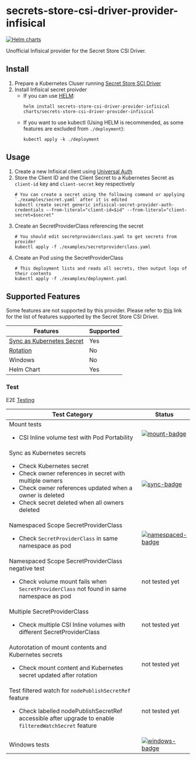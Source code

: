# secrets-store-csi-driver-provider-infisical
[![Helm charts](https://img.shields.io/endpoint?url=https://artifacthub.io/badge/repository/secrets-store-csi-driver-provider-infisical&label=Helm+charts)](https://artifacthub.io/packages/search?repo=secrets-store-csi-driver-provider-infisical)

Unofficial Infisical provider for the Secret Store CSI Driver.

## Install
1. Prepare a Kubernetes Cluser running [Secret Store SCI Driver](https://secrets-store-csi-driver.sigs.k8s.io/getting-started/installation.html)
1. Install Infisical secret proivder
   - If you can use [HELM](https://helm.sh/):
     ```
     helm install secrets-store-csi-driver-provider-infisical charts/secrets-store-csi-driver-provider-infisical
     ```
   - If you want to use kubectl (Using HELM is recommended, as some features are excluded from `./deployment`):
     ```
     kubectl apply -k ./deployment
     ```

## Usage
1. Create a new Infisical client using [Universal Auth](https://infisical.com/docs/documentation/platform/identities/universal-auth)
1. Store the Client ID and the Client Secret to a Kubernetes Secret as `client-id` key and `client-secret` key respectively
   ```
   # You can create a secret using the following command or applying `./examples/secret.yaml` after it is edited
   kubectl create secret generic infisical-secret-provider-auth-credentials --from-literal="client-id=$id" --from-literal="client-secret=$secret"
   ```
1. Create an SecretProviderClass referencing the secret
   ```
   # You should edit secretproviderclass.yaml to get secrets from provider
   kubectl apply -f ./examples/secretproviderclass.yaml
   ```
1. Create an Pod using the SecretProviderClass
   ```
   # This deployment lists and reads all secrets, then output logs of their contents
   kubectl apply -f ./examples/deployment.yaml
   ```

## Supported Features
Some features are not supported by this provider. Please refer to [this](https://secrets-store-csi-driver.sigs.k8s.io/providers#features-supported-by-current-providers) link for the list of features supported by the Secret Store CSI Driver.

| Features                            | Supported |
|-------------------------------------|-----------|
| [Sync as Kubernetes Secret][secret] | Yes       |
| [Rotation][rotation]                | No        |
| Windows                             | No        |
| Helm Chart                          | Yes       |

[secret]: https://secrets-store-csi-driver.sigs.k8s.io/topics/sync-as-kubernetes-secret
[rotation]: https://secrets-store-csi-driver.sigs.k8s.io/topics/secret-auto-rotation

### Test
E2E [Testing](https://github.com/kubernetes-sigs/secrets-store-csi-driver/tree/v1.4.5/test)

| Test Category                                                                                                                                                                                                                                         | Status                               |
|-------------------------------------------------------------------------------------------------------------------------------------------------------------------------------------------------------------------------------------------------------|--------------------------------------|
| Mount tests<ul><li>CSI Inline volume test with Pod Portability</li></ul>                                                                                                                                                                              | [![mount-badge]][mount-ci]           |
| Sync as Kubernetes secrets<ul><li>Check Kubernetes secret</li><li>Check owner references in secret with multiple owners</li><li>Check owner references updated when a owner is deleted</li><li>Check secret deleted when all owners deleted</li></ul> | [![sync-badge]][sync-ci]             |
| Namespaced Scope SecretProviderClass<ul><li>Check `SecretProviderClass` in same namespace as pod</li></ul>                                                                                                                                            | [![namespaced-badge]][namespaced-ci] |
| Namespaced Scope SecretProviderClass negative test<ul><li>Check volume mount fails when `SecretProviderClass` not found in same namespace as pod</li></ul>                                                                                            | not tested yet                       |
| Multiple SecretProviderClass<ul><li>Check multiple CSI Inline volumes with different SecretProviderClass</li></ul>                                                                                                                                    | not tested yet                       |
| Autorotation of mount contents and Kubernetes secrets<ul><li>Check mount content and Kubernetes secret updated after rotation</li></ul>                                                                                                               | not tested yet                       |
| Test filtered watch for `nodePublishSecretRef` feature<ul><li>Check labelled nodePublishSecretRef accessible after upgrade to enable `filteredWatchSecret` feature</li></ul>                                                                          | not tested yet                       |
| Windows tests                                                                                                                                                                                                                                         | [![windows-badge]][windows-ci]       |

[mount-badge]: https://github.com/gidoichi/secrets-store-csi-driver-provider-infisical/actions/workflows/test-mount.yml/badge.svg?branch=e2e
[mount-ci]: https://github.com/gidoichi/secrets-store-csi-driver-provider-infisical/actions/workflows/test-mount.yml?query=branch%3Ae2e
[sync-badge]: https://github.com/gidoichi/secrets-store-csi-driver-provider-infisical/actions/workflows/test-sync.yml/badge.svg?branch=e2e
[sync-ci]: https://github.com/gidoichi/secrets-store-csi-driver-provider-infisical/actions/workflows/test-sync.yml?query=branch%3Ae2e
[namespaced-badge]: https://github.com/gidoichi/secrets-store-csi-driver-provider-infisical/actions/workflows/test-namespaced.yml/badge.svg?branch=e2e
[namespaced-ci]: https://github.com/gidoichi/secrets-store-csi-driver-provider-infisical/actions/workflows/test-namespaced.yml?query=branch%3Ae2e
[windows-badge]: https://github.com/gidoichi/secrets-store-csi-driver-provider-infisical/actions/workflows/test-windows.yml/badge.svg?branch=e2e
[windows-ci]: https://github.com/gidoichi/secrets-store-csi-driver-provider-infisical/actions/workflows/test-windows.yml?query=branch%3Ae2e
